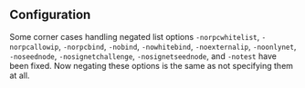 Configuration
-------------

Some corner cases handling negated list options `-norpcwhitelist`, `-norpcallowip`, `-norpcbind`, `-nobind`, `-nowhitebind`, `-noexternalip`, `-noonlynet`, `-noseednode`, `-nosignetchallenge`, `-nosignetseednode`, and `-notest` have been fixed. Now negating these options is the same as not specifying them at all.
